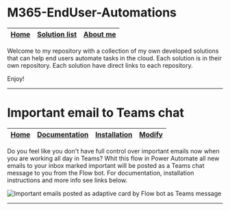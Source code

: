 # M365-EndUser-Automations
| [Home](https://github.com/burnwalled/M365-EndUser-Automations) | [Solution list](https://github.com/burnwalled/M365-EndUser-Automations/wiki/Solution-list) | [About me](https://github.com/burnwalled/M365-EndUser-Automations/wiki/About-me) |
| ---- | ---- | ---- |

Welcome to my repository with a collection of my own developed solutions that can help end users automate tasks in the cloud.
Each solution is in their own repository. Each solution have direct links to each repository.

Enjoy!

***

# Important email to Teams chat

| [Home](https://github.com/burnwalled/Important-email-to-Teams-chat/wiki/Home) | [Documentation](https://github.com/burnwalled/Important-email-to-Teams-chat/wiki/Documentation) | [Installation](https://github.com/burnwalled/Important-email-to-Teams-chat/wiki/Installation) | [Modify](https://github.com/burnwalled/Important-email-to-Teams-chat/wiki/Modify) |
| ---- | ---- | ---- | ---- |

Do you feel like you don't have full control over important emails now when you are working all day in Teams?
Whit this flow in Power Automate all new emails to your inbox marked important will be posted as a Teams chat message to you from the Flow bot.
For documentation, installation instructions and more info see links below.

![Important emails posted as adaptive card by Flow bot as Teams message](https://raw.githubusercontent.com/burnwalled/Important-email-to-Teams-chat/main/Pics/postedadaptivecard.PNG)

***
